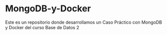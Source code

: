 # MongoDB-y-Docker
Este es un repositorio donde desarrollamos un Caso Práctico con MongoDB y Docker del curso Base de Datos 2
